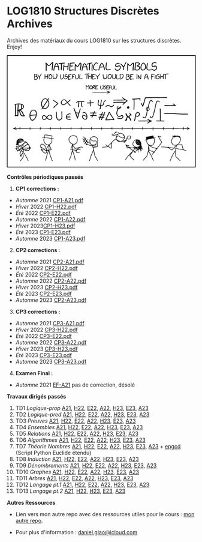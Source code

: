 # LOG1810 Structures Discrètes Archives
Archives des matériaux du cours LOG1810 sur les structures discrètes. Enjoy!

![xkcd meme](.img/mathematical_symbol_fight.png)

**Contrôles périodiques passés**

1. **CP1 corrections :**

- _Automne_ 2021 [CP1-A21.pdf](/archives/cps/cp1/CP1-prof.pdf)
- _Hiver_ 2022 [CP1-H22.pdf](/archives/cps/cp1/LOG2810-H2022-CP1-Solutionnaire.pdf)
- _Été_ 2022 [CP1-E22.pdf](/archives/cps/cp1/LOG2810-E2022-CP1-Solutionnaire.pdf)
- _Automne_ 2022 [CP1-A22.pdf](/archives//cps/cp1/LOG2810-A2022-CP1-Solutionnaire.pdf)
- _Hiver_ 2023[CP1-H23.pdf](/archives/cps/cp1/LOG2810-H2023-CP1-Solutionnaire.pdf)
- _Été_ 2023 [CP1-E23.pdf](/archives//cps/cp1/LOG1810-E2023-CP1-Solutionnaire.pdf)
- _Automne_ 2023 [CP1-A23.pdf](/archives/cps/cp1/LOG1810-A2023-CP1-Solutionnaire.pdf)

2. **CP2 corrections :**

- _Automne_ 2021 [CP2-A21.pdf](/archives/cps/cp2/CP2-prof.pdf)
- _Hiver_ 2022 [CP2-H22.pdf](/archives/cps/cp2/LOG2810-H2022-CP2-Solutionnaire.pdf)
- _Été_ 2022 [CP2-E22.pdf](/archives/cps/cp2/LOG2810-E2022-CP2-Solutionnaire.pdf)
- _Automne_ 2022 [CP2-A22.pdf](/archives/cps/cp2/LOG2810-A2022-CP2-Solutionnaire.pdf)
- _Hiver_ 2023 [CP2-H23.pdf](/archives/cps/cp2/LOG2810-H2023-CP2-Solutionnaire.pdf)
- _Été_ 2023 [CP2-E23.pdf](/archives/cps/cp2/LOG1810-E2023-CP2-Solutionnaire.pdf)
- _Automne_ 2023 [CP2-A23.pdf](/archives/cps/cp2/LOG1810-A2023-CP2-Solutionnaire.pdf)

3. **CP3 corrections :**
- _Automne_ 2021 [CP3-A21.pdf](/archives/cps/cp3/CP3-prof.pdf)
- _Hiver_ 2022 [CP3-H22.pdf](/archives/cps/cp3/LOG2810-H2022-CP3-Solutionnaire.pdf)
- _Été_ 2022 [CP3-E22.pdf](/archives/cps/cp3/LOG2810-E2022-CP3-Solutionnaire.pdf)
- _Automne_ 2022 [CP3-A22.pdf](/archives/cps/cp3/LOG2810-A2022-CP3-Solutionnaire.pdf)
- _Hiver_ 2023 [CP3-H23.pdf](/archives/cps/cp3/LOG2810-H2023-CP3-Solutionnaire.pdf)
- _Été_ 2023 [CP3-E23.pdf](/archives/cps/cp3/LOG1810-E2023-CP3-Solutionnaire.pdf)
- _Automne_ 2023 [CP3-A23.pdf](/archives/cps/cp3/LOG1810-A2023-CP3-Solutionnaire.pdf)

4. **Examen Final :**
- _Automne_ 2021 [EF-A21](/archives/efs/LOG1810_EF_A2021.pdf) pas de correction, désolé

**Travaux dirigés passés**

1. TD1 _Logique-prop_ [A21](/archives/tds/td1/TD1-prof.pdf), [H22](/archives/tds/td1/TD1-Solution.pdf), [E22](/archives/tds/td1/TD1-E2022-Solution.pdf), [A22](/archives/tds/td1/LOG2810-TD1_A22-solutions.pdf), [H23](/archives/tds/td1/TD1-H23-Solution.pdf), [E23](/archives/tds/td1/TD1-E23-Solution.pdf), [A23](/archives/tds/td1/TD1-A23-Solution.pdf)
2. TD2 _Logique-pred_ [A21](/archives/tds/td2/TD2-prof.pdf), [H22](/archives/tds/td2/TD2-Solution.pdf), [E22](/archives/tds/td2/TD2-E2022-Solution.pdf), [A22](/archives/tds/td2/LOG2810-TD2_A22-solutions.pdf), [H23](/archives/tds/td2/TD2-H23-Solution.pdf), [E23](/archives/tds/td2/TD2-E23-Solution.pdf), [A23](/archives/tds/td2/TD2-A23-Solution.pdf)
3. TD3 _Preuves_ [A21](/archives/tds/td3/TD3-prof.pdf), [H22](/archives/tds/td3/TD3-H2022-Solution.pdf), [E22](/archives/tds/td3/TD3-E2022-Solution.pdf), [A22](/archives/tds/td3/LOG2810-TD3_A22-solutions.pdf), [H23](/archives/tds/td3/TD3-H23-Solution.pdf), [E23](/archives/tds/td3/TD3-E23-Solution.pdf), [A23](/archives/tds/td3/TD3-A23-Solution.pdf)
4. TD4 _Ensembles_ [A21](/archives/tds/td4/TD4-prof.pdf), [H22](/archives/tds/td4/TD4-H2022-Solution.pdf), [E22](/archives/tds/td4/TD4-E23-Solution.pdf), [A22](/archives/tds/td4/LOG2810-TD4_A22-solutions.pdf), [H23](/archives/tds/td4/TD4-H23-Solution.pdf), [E23](/archives/tds/td4/TD4-E23-Solution.pdf), [A23](/archives/tds/td4/TD4-A23-Solution.pdf)
5. TD5 _Relations_ [A21](/archives/tds/td5/TD5-prof.pdf), [H22](/archives/tds/td5/TD5-H2022-Solution.pdf), [E22](/archives/tds/td5/TD5-E2022-Solution.pdf), [A22](/archives/tds/td5/LOG2810-TD5_A22-solutions.pdf), [H23](/archives/tds/td5/TD5-H23-Solution.pdf), [E23](/archives/tds/td5/TD5-E23-Solution.pdf), [A23](/archives/tds/td5/TD5-A23-Solution.pdf)
6. TD6 _Algorithmes_ [A21](/archives/tds/td6/TD6-prof.pdf), [H22](/archives/tds/td6/TD6-H2022-Solution.pdf), [E22](/archives/tds/td6/TD6-E2022-Solution.pdf), [A22](/archives/tds/td6/LOG2810-TD6_A22-solutions.pdf), [H23](/archives/tds/td6/TD6-H23-Solution.pdf), [E23](/archives/tds/td6/TD6-E23-Solution.pdf), [A23](/archives/tds/td6/TD6-A23-Solution.pdf)
7. TD7 _Théorie Nombres_ [A21](/archives/tds/td7/TD7-prof.pdf), [H22](/archives/tds/td7/TD7-H2022-Solution.pdf), [E22](/archives/tds/td7/TD7-H2022-Solution.pdf), [A22](/archives/tds/td7/LOG2810-TD7_A22-solutions.pdf), [H23](/archives/tds/td7/TD7-H23-Solution.pdf), [E23](/archives/tds/td7/TD7-E23-Solution.pdf), [A23](/archives/tds/td7/TD7-A23-Solution.pdf) + [epgcd](https://github.com/jaunewick/python-extended-euclidean-algorithm-log1810) (Script Python Euclide étendu)
8. TD8 _Induction_ [A21](/archives/tds/td8/TD8-prof.pdf), [H22](/archives/tds/td8/TD8-H2022-Solution.pdf), [E22](/archives/tds/td8/TD8-E2022-Solution.pdf), [A22](/archives/tds/td8/LOG2810-TD8-correction.pdf), [H23](/archives/tds/td8/TD8-H23-Solution.pdf), [E23](/archives/tds/td8/TD8-E23-Solution.pdf), [A23](/archives/tds/td8/TD8-A23-Solution.pdf)
9. TD9 _Dénombrements_ [A21](/archives/tds/td9/TD9-prof.pdf), [H22](/archives/tds/td9/TD9-H2022-Solution.pdf), [E22](/archives/tds/td9/TD9-E2022-Solution.pdf), [A22](/archives/tds/td9/LOG2810-TD9_A22-solutions.pdf), [H23](/archives/tds/td9/TD9-H23-Solution.pdf), [E23](/archives/tds/td9/TD9-E23-Solution.pdf), [A23](/archives/tds/td9/TD9-A23-Solution.pdf)
10. TD10 _Graphes_ [A21](/archives/tds/td10/TD10-prof.pdf), [H22](/archives/tds/td10/TD10-H2022-Solution.pdf), [E22](/archives/tds/td10/TD10-E2022-Solution.pdf), [A22](/archives/tds/td10/LOG2810-TD10_A22-solutions.pdf), [H23](/archives/tds/td10/TD10-A23-Solution.pdf), [E23](/archives/tds/td10/TD10-E23-Solution.pdf), [A23](/archives/tds/td10/TD10-A23-Solution.pdf)
11. TD11 _Arbres_ [A21](/archives/tds/td11/TD11-prof.pdf), [H22](/archives/tds/td11/TD11-H2022-Solution.pdf), [E22](/archives/tds/td11/TD11-E2022-Solution.pdf), [A22](/archives/tds/td11/LOG2810-TD11_A22-solution.pdf), [H23](/archives/tds/td11/TD11-E23-Solution.pdf), [E23](/archives/tds/td11/TD11-E23-Solution.pdf), [A23](/archives/tds/td11/TD11-A23-Solution.pdf)
12. TD12 _Langage pt.1_ [A21](/archives/tds/td12/TD12-prof.pdf), [H22](/archives/tds/td12/TD12-H2022-Solution.pdf), [E22](/archives/tds/td12/TD12-E2022-Solution.pdf), [A22](/archives/tds/td12/LOG2810-TD12_A22-solutions.pdf), [H23](/archives/tds/td12/TD12-H23-Solution.pdf), [E23](/archives/tds/td12/TD12-H23-Solution.pdf), [A23](/archives/tds/td12/TD12-A23-Solution.pdf)
13. TD13 _Langage pt.2_ [A21](/archives/tds/td13/TD13-prof.pdf), [H22](/archives/tds/td13/TD13-H2022-Solution.pdf), [H23](/archives/tds/td13/TD13-H23-Solution.pdf), [E23](/archives/tds/td13/TD13-E23-Solutionnaire.pdf), [A23](/archives/tds/td13/TD13-A23-Solutionnaire.pdf)

**Autres Ressources**

- Lien vers mon autre repo avec des ressources utiles pour le cours : [mon autre repo](https://github.com/jaunewick/python-extended-euclidean-algorithm-log1810).

- Pour plus d'information : daniel.giao@icloud.com
